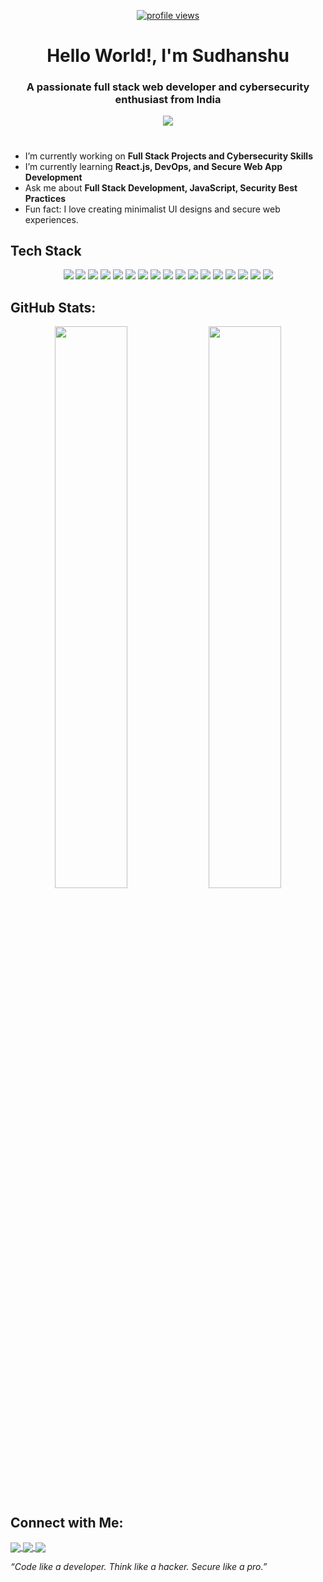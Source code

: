 <p align="center">
  <a href="https://github.com/Sudhanshuverma1">
    <img src="https://komarev.com/ghpvc/?username=Sudhanshuverma1&label=Profile%20views&color=0e75b6&style=flat" alt="profile views"/>
  </a>
</p>

<h1 align="center">Hello World!, I'm Sudhanshu </h1>
<h3 align="center">A passionate full stack web developer and cybersecurity enthusiast from India</h3>

<p align="center">
  <img src="https://readme-typing-svg.herokuapp.com?font=Fira+Code&weight=600&size=24&pause=1000&color=00FF90&center=true&vCenter=true&width=435&lines=Web+Developer;Cybersecurity+Learner;JavaScript+Lover;Open+Source+Contributor" />
</p>


<h1></h1> 

- I’m currently working on **Full Stack Projects and Cybersecurity Skills**
- I’m currently learning **React.js, DevOps, and Secure Web App Development**
- Ask me about **Full Stack Development, JavaScript, Security Best Practices**
- Fun fact: I love creating minimalist UI designs and secure web experiences.
<h2>Tech Stack</h2>

<div align="center">

<!-- Languages -->
<img src="https://img.shields.io/badge/HTML-E34F26?style=flat-square&logo=html5&logoColor=white"/>
<img src="https://img.shields.io/badge/CSS-1572B6?style=flat-square&logo=css3&logoColor=white"/>
<img src="https://img.shields.io/badge/JavaScript-F7DF1E?style=flat-square&logo=javascript&logoColor=black"/>
<img src="https://img.shields.io/badge/React-61DAFB?style=flat-square&logo=react&logoColor=black"/>
<img src="https://img.shields.io/badge/Node.js-339933?style=flat-square&logo=nodedotjs&logoColor=white"/>
<img src="https://img.shields.io/badge/Express.js-000000?style=flat-square&logo=express&logoColor=white"/>
<img src="https://img.shields.io/badge/MongoDB-47A248?style=flat-square&logo=mongodb&logoColor=white"/>
<img src="https://img.shields.io/badge/Firebase-FFCA28?style=flat-square&logo=firebase&logoColor=black"/>
<img src="https://img.shields.io/badge/TailwindCSS-06B6D4?style=flat-square&logo=tailwindcss&logoColor=white"/>
<img src="https://img.shields.io/badge/Vite-646CFF?style=flat-square&logo=vite&logoColor=white"/>

<!-- Tools -->
<img src="https://img.shields.io/badge/Git-F05032?style=flat-square&logo=git&logoColor=white"/>
<img src="https://img.shields.io/badge/GitHub-181717?style=flat-square&logo=github&logoColor=white"/>
<img src="https://img.shields.io/badge/Postman-FF6C37?style=flat-square&logo=postman&logoColor=white"/>
<img src="https://img.shields.io/badge/Figma-F24E1E?style=flat-square&logo=figma&logoColor=white"/>

<!-- Deployment -->
<img src="https://img.shields.io/badge/Vercel-000000?style=flat-square&logo=vercel&logoColor=white"/>
<img src="https://img.shields.io/badge/Render-46E3B7?style=flat-square&logo=render&logoColor=black"/>
<img src="https://img.shields.io/badge/Railway-0B0D0E?style=flat-square&logo=railway&logoColor=white"/>

</div>

<h2>GitHub Stats:</h2>

<p align="center">
  <img width="48%" src="https://github-readme-stats.vercel.app/api?username=Sudhanshuverma1&show_icons=true&theme=react&hide_border=true" />
  <img width="48%" src="https://github-readme-streak-stats.herokuapp.com/?user=Sudhanshuverma1&theme=react&hide_border=true" />
</p>

<h2>Connect with Me:</h2>

<p align="left">
  <a href="https://www.linkedin.com/in/sudhanshu-verma-445664287/" target="_blank">
    <img align="center" src="https://img.shields.io/badge/LinkedIn-0A66C2?style=for-the-badge&logo=linkedin&logoColor=white" />
  </a>
  <a href="mailto:sudhanshuuu01@gmail.com">
    <img align="center" src="https://img.shields.io/badge/Gmail-D14836?style=for-the-badge&logo=gmail&logoColor=white" />
  </a>
 <a href="https://www.instagram.com/blacksudhz_?igsh=MWJrdnFhN2Y4dnNwbA==" target="_blank">
    <img align="center" src="https://img.shields.io/badge/Instagram-E4405F?style=for-the-badge&logo=instagram&logoColor=white" />
  </a>
</p>

 *“Code like a developer. Think like a hacker. Secure like a pro.”* 
